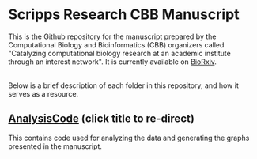 # Scripps Research CBB Manuscript
This is the Github repository for the manuscript prepared by the Computational Biology and Bioinformatics (CBB) organizers called "Catalyzing computational biology research at an academic institute through an interest network". It is currently available on [BioRxiv](https://www.biorxiv.org/content/10.1101/2025.01.05.631403v1).
<br><br>

Below is a brief description of each folder in this repository, and how it serves as a resource. 

## [AnalysisCode](https://github.com/SuLab/TSRI-CBB/tree/main/Manuscript/AnalysisCode) (click title to re-direct)
This contains code used for analyzing the data and generating the graphs presented in the manuscript.

